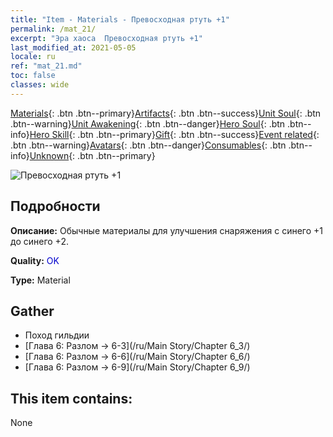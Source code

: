 ```yaml
---
title: "Item - Materials - Превосходная ртуть +1"
permalink: /mat_21/
excerpt: "Эра хаоса  Превосходная ртуть +1"
last_modified_at: 2021-05-05
locale: ru
ref: "mat_21.md"
toc: false
classes: wide
---
```

 [Materials](/ItemsRU/){: .btn .btn--primary}[Artifacts](/ItemsRU/Artifacts/){: .btn .btn--success}[Unit Soul](/ItemsRU/UnitSoul/){: .btn .btn--warning}[Unit Awakening](/ItemsRU/UnitAwakening/){: .btn .btn--danger}[Hero Soul](/ItemsRU/HeroSoul/){: .btn .btn--info}[Hero Skill](/ItemsRU/HeroSkill/){: .btn .btn--primary}[Gift](/ItemsRU/Gift/){: .btn .btn--success}[Event related](/ItemsRU/Events/){: .btn .btn--warning}[Avatars](/ItemsRU/Avatars/){: .btn .btn--danger}[Consumables](/ItemsRU/Consumables/){: .btn .btn--info}[Unknown](/ItemsRU/Unknown/){: .btn .btn--primary}

 ![Превосходная ртуть +1](/images/t/i_cailiao_shuiyin1.png)

## Подробности
 **Описание:** Обычные материалы для улучшения снаряжения c синего +1 до синего +2.

 **Quality:** <span style="color: #0000CD">OK</span>

 **Type:** Material

## Gather

*    Поход гильдии 
*    [Глава 6: Разлом -> 6-3](/ru/Main Story/Chapter 6_3/) 
*    [Глава 6: Разлом -> 6-6](/ru/Main Story/Chapter 6_6/) 
*    [Глава 6: Разлом -> 6-9](/ru/Main Story/Chapter 6_9/) 

## This item contains:

  None

